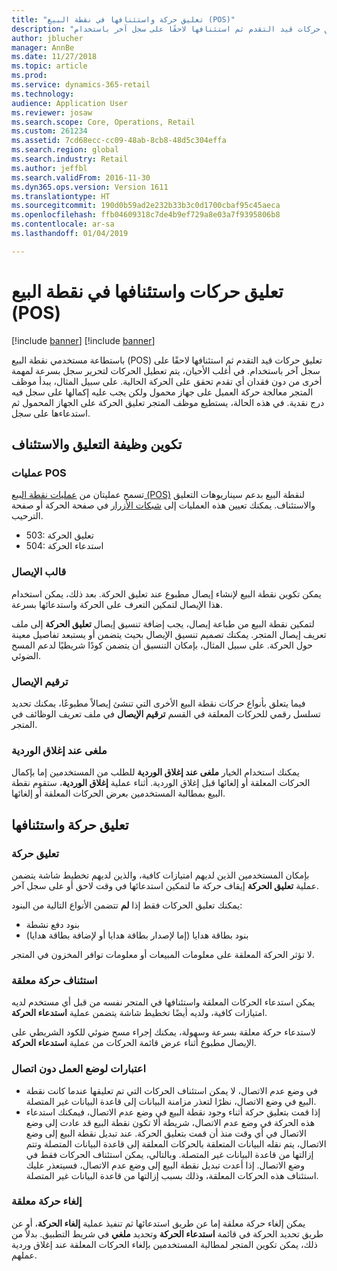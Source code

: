 ```yaml
---
title: "تعليق حركة واستئنافها في نقطة البيع (POS)"
description: "يشرح هذا الموضوع كيف يستطيع المستخدمون تعليق حركات قيد التقدم ثم استئنافها لاحقًا على سجل آخر باستخدام Microsoft Dynamics 365 for Retail."
author: jblucher
manager: AnnBe
ms.date: 11/27/2018
ms.topic: article
ms.prod: 
ms.service: dynamics-365-retail
ms.technology: 
audience: Application User
ms.reviewer: josaw
ms.search.scope: Core, Operations, Retail
ms.custom: 261234
ms.assetid: 7cd68ecc-cc09-48ab-8cb8-48d5c304effa
ms.search.region: global
ms.search.industry: Retail
ms.author: jeffbl
ms.search.validFrom: 2016-11-30
ms.dyn365.ops.version: Version 1611
ms.translationtype: HT
ms.sourcegitcommit: 190d0b59ad2e232b33b3c0d1700cbaf95c45aeca
ms.openlocfilehash: ffb04609318c7de4b9ef729a8e03a7f9395806b8
ms.contentlocale: ar-sa
ms.lasthandoff: 01/04/2019

---
```


# <a name="suspend-and-resume-transactions-in-the-point-of-sale-pos"></a>تعليق حركات واستئنافها في نقطة البيع (POS)

[!include [banner](includes/banner.md)]
[!include [banner](includes/preview-banner.md)]

باستطاعة مستخدمي نقطة البيع (POS) تعليق حركات قيد التقدم ثم استئنافها لاحقًا على سجل آخر باستخدام. في أغلب الأحيان، يتم تعطيل الحركات لتحرير سجل بسرعة لمهمة أخرى من دون فقدان أي تقدم تحقق على الحركة الحالية. على سبيل المثال، يبدأ موظف المتجر معالجة حركة العميل على جهاز محمول ولكن يجب عليه إكمالها على سجل فيه درج نقدية‬‬. في هذه الحالة، يستطيع موظف المتجر تعليق الحركة على الجهاز المحمول ثم استدعاءها على سجل.

## <a name="configure-suspend-and-resume-functionality"></a>تكوين وظيفة التعليق والاستئناف

### <a name="pos-operations"></a>عمليات POS

تسمح عمليتان من [عمليات نقطة البيع (POS)](pos-operations.md) لنقطة البيع بدعم سيناريوهات التعليق والاستئناف. يمكنك تعيين هذه العمليات إلى [شبكات الأزرار](pos-screen-layouts.md) في صفحة الحركة أو صفحة الترحيب.

- 503: تعليق الحركة
- 504: استدعاء الحركة

### <a name="receipt-template"></a>قالب الإيصال

يمكن تكوين نقطة البيع لإنشاء إيصال مطبوع عند تعليق الحركة. بعد ذلك، يمكن استخدام هذا الإيصال لتمكين التعرف على الحركة واستدعائها بسرعة.

لتمكين نقطة البيع من طباعة إيصال، يجب إضافة تنسيق إيصال **تعليق الحركة** إلى ملف تعريف إيصال المتجر. يمكنك تصميم تنسيق الإيصال بحيث يتضمن أو يستبعد تفاصيل معينة حول الحركة. على سبيل المثال، بإمكان التنسيق أن يتضمن كودًا شريطيًا لدعم المسح الضوئي.

### <a name="receipt-numbering"></a>ترقيم الإيصال

فيما يتعلق بأنواع حركات نقطة البيع الأخرى التي تنشئ إيصالاً مطبوعًا، يمكنك تحديد تسلسل رقمي للحركات المعلقة في القسم **ترقيم الإيصال** في ملف تعريف الوظائف في المتجر.

### <a name="void-when-closing-shift"></a>ملغى عند إغلاق الوردية

يمكنك استخدام الخيار **ملغى عند إغلاق الوردية‬** للطلب من المستخدمين إما بإكمال الحركات المعلقة أو إلغائها قبل إغلاق الوردية. أثناء عملية **إغلاق الوردية**، ستقوم نقطة البيع بمطالبة المستخدمين بعرض الحركات المعلقة أو إلغائها.

## <a name="suspend-and-resume-a-transaction"></a>تعليق حركة واستئنافها

### <a name="suspend-a-transaction"></a>تعليق حركة

بإمكان المستخدمين الذين لديهم امتيازات كافية، والذين لديهم تخطيط شاشة يتضمن عملية **تعليق الحركة** إيقاف حركة ما لتمكين استدعائها في وقت لاحق أو على سجل آخر.

يمكنك تعليق الحركات فقط إذا **لم** تتضمن الأنواع التالية من البنود:

- بنود دفع نشطة
- بنود بطاقة هدايا (إما لإصدار بطاقة هدايا أو لإضافة بطاقة هدايا)

لا تؤثر الحركة المعلقة على معلومات المبيعات أو معلومات توافر المخزون في المتجر.

### <a name="resume-a-suspended-transaction"></a>استئناف حركة معلقة

يمكن استدعاء الحركات المعلقة واستئنافها في المتجر نفسه من قبل أي مستخدم لديه امتيازات كافية، ولديه أيضًا تخطيط شاشة يتضمن عملية **استدعاء الحركة**.

لاستدعاء حركة معلقة بسرعة وسهولة، يمكنك إجراء مسح ضوئي للكود الشريطي على الإيصال مطبوع أثناء عرض قائمة الحركات من عملية **استدعاء الحركة**.

### <a name="considerations-for-offline-mode"></a>اعتبارات لوضع العمل دون اتصال

- في وضع عدم الاتصال، لا يمكن استئناف الحركات التي تم تعليقها عندما كانت نقطة البيع في وضع الاتصال، نظرًا لتعذر مزامنة البيانات إلى قاعدة البيانات غير المتصلة.
- إذا قمت بتعليق حركة أثناء وجود نقطة البيع في وضع عدم الاتصال، فيمكنك استدعاء هذه الحركة في وضع عدم الاتصال، شريطة ألا تكون نقطة البيع قد عادت إلى وضع الاتصال في أي وقت منذ أن قمت بتعليق الحركة. عند تبديل نقطة البيع إلى وضع الاتصال، يتم نقله البيانات المتعلقة بالحركات المعلقة إلى قاعدة البيانات المتصلة وتتم إزالتها من قاعدة البيانات غير المتصلة. وبالتالي، يمكن استئناف الحركات فقط في وضع الاتصال. إذا أعدت تبديل نقطة البيع إلى وضع عدم الاتصال، فسيتعذر عليك استئناف هذه الحركات المعلقة، وذلك بسبب إزالتها من قاعدة البيانات غير المتصلة.

### <a name="void-a-suspended-transaction"></a>إلغاء حركة معلقة

يمكن إلغاء حركة معلقة إما عن طريق استدعائها ثم تنفيذ عملية **إلغاء الحركة**، أو عن طريق تحديد الحركة في قائمة **استدعاء الحركة** وتحديد **ملغي** في شريط التطبيق. بدلاً من ذلك، يمكن تكوين المتجر لمطالبة المستخدمين بإلغاء الحركات المعلقة عند إغلاق وردية عملهم.

